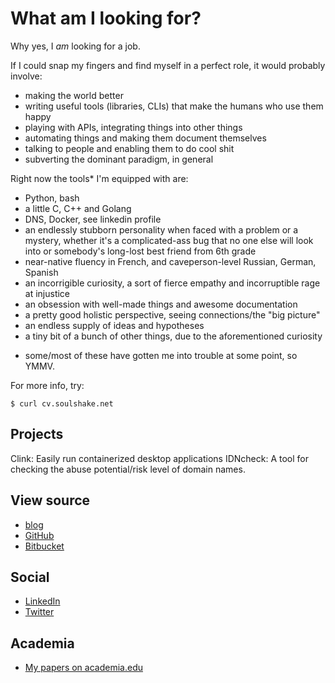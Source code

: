 # What am I looking for?

Why yes, I *am* looking for a job.

If I could snap my fingers and find myself in a perfect role, it would probably involve:

- making the world better
- writing useful tools (libraries, CLIs) that make the humans who use them happy
- playing with APIs, integrating things into other things
- automating things and making them document themselves
- talking to people and enabling them to do cool shit
- subverting the dominant paradigm, in general

Right now the tools\* I'm equipped with are:

- Python, bash
- a little C, C++ and Golang
- DNS, Docker, see linkedin profile
- an endlessly stubborn personality when faced with a problem or a mystery, whether it's a complicated-ass bug that no one else will look into or somebody's long-lost best friend from 6th grade
- near-native fluency in French, and caveperson-level Russian, German, Spanish
- an incorrigible curiosity, a sort of fierce empathy and incorruptible rage at injustice
- an obsession with well-made things and awesome documentation
- a pretty good holistic perspective, seeing connections/the "big picture"
- an endless supply of ideas and hypotheses
- a tiny bit of a bunch of other things, due to the aforementioned curiosity
* some/most of these have gotten me into trouble at some point, so YMMV.

For more info, try:

    $ curl cv.soulshake.net
        
## Projects

Clink: Easily run containerized desktop applications
IDNcheck: A tool for checking the abuse potential/risk level of domain names.

## View source

* [blog](http://blog.soulshake.net)
* [GitHub](https://github.com/soulshake)
* [Bitbucket](https://bitbucket.org/soulshake/)

## Social

* [LinkedIn](https://www.linkedin.com/in/ajbowen)
* [Twitter](https://twitter.com/s0ulshake)

## Academia

* [My papers on academia.edu](http://kansas.academia.edu/AmyBowen)

